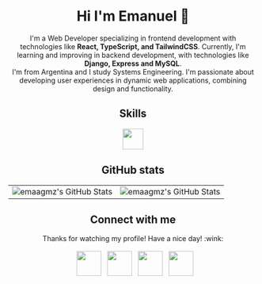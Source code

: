 <h1 align="center">Hi I'm Emanuel 👋 </h1> 

<div align="center">
	<p>
I'm a Web Developer specializing in frontend development with technologies like <strong>React, TypeScript, and TailwindCSS</strong>. Currently, I'm learning and improving in backend development, with technologies like <strong>Django, Express and MySQL</strong>.
  </br>
I'm from Argentina and I study Systems Engineering. I'm passionate about developing user experiences in dynamic web applications, combining design and functionality.
  </p>


<h2>Skills</h2>

<p align="center">
  <img src="https://skillicons.dev/icons?i=html,css,js,ts,react,tailwind,figma,nodejs,express,python,django,mysql" height="42"/>
</p>

<h2>GitHub stats</h2>


<table>
	<tr>
		<td>
			<img src="https://github-readme-stats.vercel.app/api?username=emaagmz&theme=react&show_icons=true&hide_border=true&count_private=true" alt="emaagmz's GitHub Stats" />
		</td>
		<td>
			<img src="https://github-readme-stats.vercel.app/api/top-langs/?username=emaagmz&theme=react&show_icons=true&hide_border=true&layout=compact" alt="emaagmz's GitHub Stats" />
		</td>
	</tr>
</table>


<h2>Connect with me</h2>
<p align="center">
  Thanks for watching my profile! Have a nice day! :wink: 
  <br/>
  <br/>
  &nbsp; <a href="https://x.com/" target="_blank" rel="noopener noreferrer"><img src="https://img.icons8.com/plasticine/100/000000/twitter.png" width="50" /></a>  
  &nbsp; <a href="https://www.instagram.com/" target="_blank" rel="noopener noreferrer"><img src="https://img.icons8.com/plasticine/100/000000/instagram-new.png" width="50" /></a>  
  &nbsp; <a href="https://www.linkedin.com/in/" target="_blank" rel="noopener noreferrer"><img src="https://img.icons8.com/plasticine/100/000000/linkedin.png" width="50" /></a>
  &nbsp; <a href="mailto:emanuelgomez.dev@gmail.com" target="_blank" rel="noopener noreferrer"><img src="https://img.icons8.com/plasticine/100/000000/gmail.png"  width="50" /></a>
</p>

</div>
